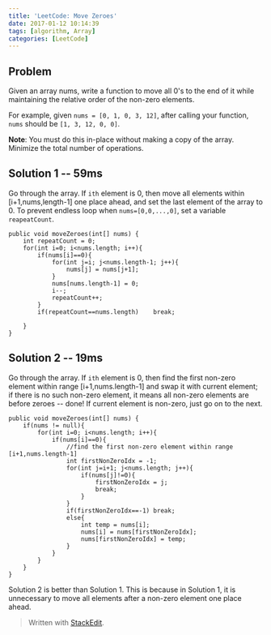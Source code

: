 ```yaml
---
title: 'LeetCode: Move Zeroes'
date: 2017-01-12 10:14:39
tags: [algorithm, Array]
categories: [LeetCode]
---
```


## Problem

Given an array nums, write a function to move all 0's to the end of it while maintaining the relative order of the non-zero elements.

For example, given `nums = [0, 1, 0, 3, 12]`, after calling your function, `nums` should be `[1, 3, 12, 0, 0]`.

**Note**:
You must do this in-place without making a copy of the array.
Minimize the total number of operations.

## Solution 1 -- 59ms

Go through the array. If `ith` element is 0, then move all elements within [i+1,nums,length-1] one place ahead, and set the last element of the array to 0. To prevent endless loop when `nums=[0,0,...,0]`, set a variable `reapeatCount`.

```
public void moveZeroes(int[] nums) {
    int repeatCount = 0;
    for(int i=0; i<nums.length; i++){
        if(nums[i]==0){
            for(int j=i; j<nums.length-1; j++){
                nums[j] = nums[j+1];
            }
            nums[nums.length-1] = 0;
            i--;
            repeatCount++;
        }
        if(repeatCount==nums.length)    break;
            
    }
}
```

## Solution 2 -- 19ms

Go through the array. If `ith` element is 0, then find the first non-zero element within range [i+1,nums.length-1] and swap it with current element; if there is no such non-zero element, it means all non-zero elements are before zeroes -- done! If current element is non-zero, just go on to the next.

```
public void moveZeroes(int[] nums) {
    if(nums != null){
        for(int i=0; i<nums.length; i++){
            if(nums[i]==0){
                //find the first non-zero element within range [i+1,nums.length-1]
                int firstNonZeroIdx = -1;
                for(int j=i+1; j<nums.length; j++){
                    if(nums[j]!=0){
                        firstNonZeroIdx = j;
                        break;
                    }
                }
                if(firstNonZeroIdx==-1) break;
                else{
                    int temp = nums[i];
                    nums[i] = nums[firstNonZeroIdx];
                    nums[firstNonZeroIdx] = temp;
                }
            }
        }
    }
}
```


Solution 2 is better than Solution 1. This is because in Solution 1, it is unnecessary to move all elements after a non-zero element one place ahead. 



> Written with [StackEdit](https://stackedit.io/).